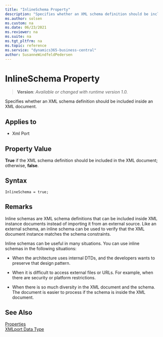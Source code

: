 ```yaml
---
title: "InlineSchema Property"
description: "Specifies whether an XML schema definition should be included inside an XML document."
ms.author: solsen
ms.custom: na
ms.date: 06/23/2021
ms.reviewer: na
ms.suite: na
ms.tgt_pltfrm: na
ms.topic: reference
ms.service: "dynamics365-business-central"
author: SusanneWindfeldPedersen
---
```

[//]: # (START>DO_NOT_EDIT)
[//]: # (IMPORTANT:Do not edit any of the content between here and the END>DO_NOT_EDIT.)
[//]: # (Any modifications should be made in the .xml files in the ModernDev repo.)
# InlineSchema Property
> **Version**: _Available or changed with runtime version 1.0._

Specifies whether an XML schema definition should be included inside an XML document.

## Applies to
-   Xml Port

[//]: # (IMPORTANT: END>DO_NOT_EDIT)

## Property Value  

**True** if the XML schema definition should be included in the XML document; otherwise, **false**.  

## Syntax

```AL
InlineSchema = true;
```
 
## Remarks

Inline schemas are XML schema definitions that can be included inside XML instance documents instead of importing it from an external source. Like an external schema, an inline schema can be used to verify that the XML document instance matches the schema constraints.  
  
Inline schemas can be useful in many situations. You can use inline schemas in the following situations:  
  
- When the architecture uses internal DTDs, and the developers wants to preserve that design pattern.  
  
- When it is difficult to access external files or URLs. For example, when there are security or platform restrictions.  
  
- When there is so much diversity in the XML document and the schema. The document is easier to process if the schema is inside the XML document.  
  
## See Also

[Properties](devenv-properties.md)   
[XMLport Data Type](../methods-auto/library.md)